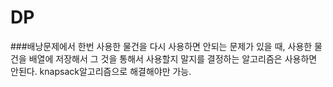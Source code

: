 # DP
###배낭문제에서 한번 사용한 물건을 다시 사용하면 안되는 문제가 있을 때, 사용한 물건을 배열에 저장해서 그 것을 통해서 사용할지 말지를 결정하는 알고리즘은 사용하면 안된다. knapsack알고리즘으로 해결해야만 가능.
